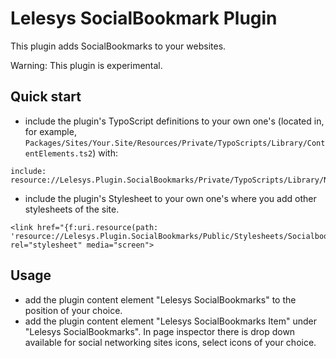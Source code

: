 Lelesys SocialBookmark Plugin
======================

This plugin adds SocialBookmarks to your websites.

Warning: This plugin is experimental.

Quick start
-----------

* include the plugin's TypoScript definitions to your own one's
(located in, for example, `Packages/Sites/Your.Site/Resources/Private/TypoScripts/Library/ContentElements.ts2`) with:

```
include: resource://Lelesys.Plugin.SocialBookmarks/Private/TypoScripts/Library/NodeTypes.ts2
```

* include the plugin's Stylesheet to your own one's where you add other stylesheets of the site.

```
<link href="{f:uri.resource(path: 'resource://Lelesys.Plugin.SocialBookmarks/Public/Stylesheets/Socialbookmark.css')}" rel="stylesheet" media="screen">
```

Usage
-----
* add the plugin content element "Lelesys SocialBookmarks" to the position of your choice.
* add the plugin content element "Lelesys SocialBookmarks Item" under "Lelesys SocialBookmarks".
In page inspector there is drop down available for social networking sites icons,
select icons of your choice.
